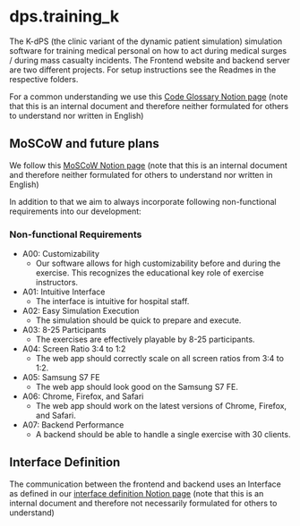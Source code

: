 # dps.training_k
The K-dPS (the clinic variant of the dynamic patient simulation) simulation software for training medical personal on how to act during medical surges / during mass casualty incidents.
The Frontend website and backend server are two different projects. For setup instructions see the Readmes in the respective folders.

For a common understanding we use this [Code Glossary Notion page](https://k-dps.notion.site/9e82c16b6d9248679b87e0403bbf81a9?v=06e889f90e834b7baf2f879f9ad9551b&pvs=4) (note that this is an internal document and therefore neither formulated for others to understand nor written in English)


## MoSCoW and future plans
We follow this [MoSCoW Notion page](https://k-dps.notion.site/MoSCoW-78d8a9b852f7499bb7fb47a770c30723?pvs=4) (note that this is an internal document and therefore neither formulated for others to understand nor written in English)

In addition to that we aim to always incorporate following non-functional requirements into our development:

### Non-functional Requirements 
- A00: Customizability
  - Our software allows for high customizability before and during the exercise. This recognizes the educational key role of exercise instructors.
- A01: Intuitive Interface
  - The interface is intuitive for hospital staff.
- A02: Easy Simulation Execution
  - The simulation should be quick to prepare and execute.
- A03: 8-25 Participants
  - The exercises are effectively playable by 8-25 participants.
- A04: Screen Ratio 3:4 to 1:2
  - The web app should correctly scale on all screen ratios from 3:4 to 1:2.
- A05: Samsung S7 FE
  - The web app should look good on the Samsung S7 FE.
- A06: Chrome, Firefox, and Safari
  - The web app should work on the latest versions of Chrome, Firefox, and Safari.
- A07: Backend Performance
  - A backend should be able to handle a single exercise with 30 clients.
 
## Interface Definition
The communication between the frontend and backend uses an Interface as defined in our [interface definition Notion page](https://k-dps.notion.site/Interface-Definition-6852697ae02f41b29544550f84e1049a) (note that this is an internal document and therefore not necessarily formulated for others to understand)
